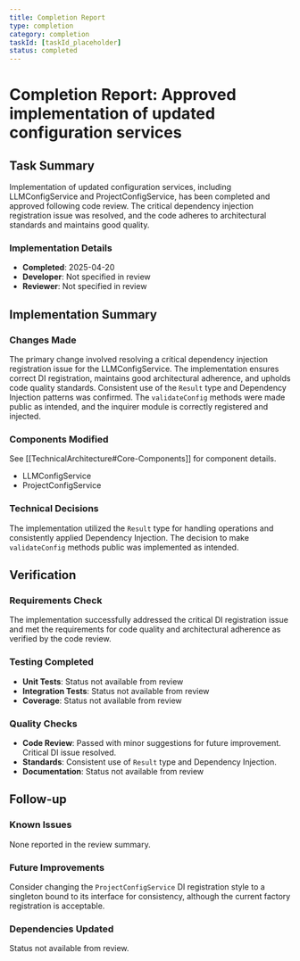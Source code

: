 ```yaml
---
title: Completion Report
type: completion
category: completion
taskId: [taskId_placeholder]
status: completed
---
```


# Completion Report: Approved implementation of updated configuration services

## Task Summary

Implementation of updated configuration services, including LLMConfigService and ProjectConfigService, has been completed and approved following code review. The critical dependency injection registration issue was resolved, and the code adheres to architectural standards and maintains good quality.

### Implementation Details

- **Completed**: 2025-04-20
- **Developer**: Not specified in review
- **Reviewer**: Not specified in review

## Implementation Summary

### Changes Made

The primary change involved resolving a critical dependency injection registration issue for the LLMConfigService. The implementation ensures correct DI registration, maintains good architectural adherence, and upholds code quality standards. Consistent use of the `Result` type and Dependency Injection patterns was confirmed. The `validateConfig` methods were made public as intended, and the inquirer module is correctly registered and injected.

### Components Modified

See [[TechnicalArchitecture#Core-Components]] for component details.

- LLMConfigService
- ProjectConfigService

### Technical Decisions

The implementation utilized the `Result` type for handling operations and consistently applied Dependency Injection. The decision to make `validateConfig` methods public was implemented as intended.

## Verification

### Requirements Check

The implementation successfully addressed the critical DI registration issue and met the requirements for code quality and architectural adherence as verified by the code review.

### Testing Completed

- **Unit Tests**: Status not available from review
- **Integration Tests**: Status not available from review
- **Coverage**: Status not available from review

### Quality Checks

- **Code Review**: Passed with minor suggestions for future improvement. Critical DI issue resolved.
- **Standards**: Consistent use of `Result` type and Dependency Injection.
- **Documentation**: Status not available from review

## Follow-up

### Known Issues

None reported in the review summary.

### Future Improvements

Consider changing the `ProjectConfigService` DI registration style to a singleton bound to its interface for consistency, although the current factory registration is acceptable.

### Dependencies Updated

Status not available from review.
